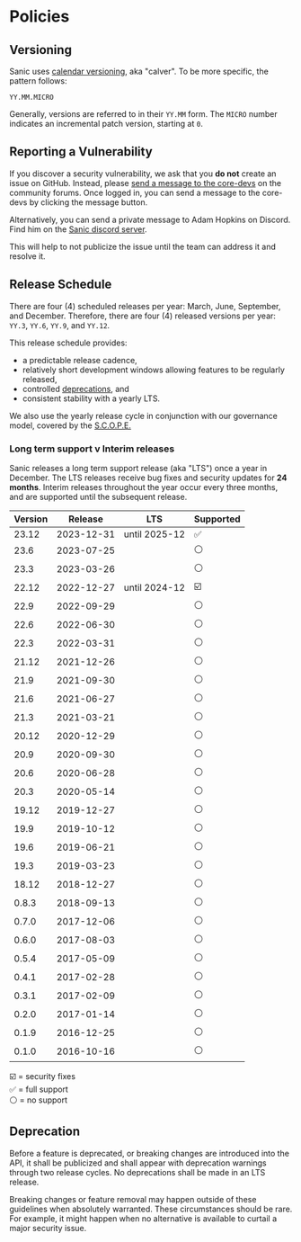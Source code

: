 # Policies

## Versioning

Sanic uses [calendar versioning](https://calver.org/), aka "calver". To be more specific, the pattern follows:

```
YY.MM.MICRO
```

Generally, versions are referred to in their `YY.MM` form. The `MICRO` number indicates an incremental patch version, starting at `0`.

## Reporting a Vulnerability

If you discover a security vulnerability, we ask that you **do not** create an issue on GitHub. Instead, please [send a message to the core-devs](https://community.sanicframework.org/g/core-devs) on the community forums. Once logged in, you can send a message to the core-devs by clicking the message button.

Alternatively, you can send a private message to Adam Hopkins on Discord. Find him on the [Sanic discord server](https://discord.gg/FARQzAEMAA).

This will help to not publicize the issue until the team can address it and resolve it.

## Release Schedule

There are four (4) scheduled releases per year: March, June, September, and December. Therefore, there are four (4) released versions per year: `YY.3`, `YY.6`, `YY.9`, and `YY.12`.

This release schedule provides:

- a predictable release cadence,
- relatively short development windows allowing features to be regularly released,
- controlled [deprecations](#deprecation), and
- consistent stability with a yearly LTS.

We also use the yearly release cycle in conjunction with our governance model, covered by the [S.C.O.P.E.](./scope.md)

### Long term support v Interim releases

Sanic releases a long term support release (aka "LTS") once a year in December. The LTS releases receive bug fixes and security updates for **24 months**. Interim releases throughout the year occur every three months, and are supported until the subsequent release.

| Version | Release    | LTS           | Supported |
| ------- | ---------- | ------------- | --------- |
| 23.12   | 2023-12-31 | until 2025-12 | ✅         |
| 23.6    | 2023-07-25 |               | ⚪         |
| 23.3    | 2023-03-26 |               | ⚪         |
| 22.12   | 2022-12-27 | until 2024-12 | ☑️        |
| 22.9    | 2022-09-29 |               | ⚪         |
| 22.6    | 2022-06-30 |               | ⚪         |
| 22.3    | 2022-03-31 |               | ⚪         |
| 21.12   | 2021-12-26 |               | ⚪         |
| 21.9    | 2021-09-30 |               | ⚪         |
| 21.6    | 2021-06-27 |               | ⚪         |
| 21.3    | 2021-03-21 |               | ⚪         |
| 20.12   | 2020-12-29 |               | ⚪         |
| 20.9    | 2020-09-30 |               | ⚪         |
| 20.6    | 2020-06-28 |               | ⚪         |
| 20.3    | 2020-05-14 |               | ⚪         |
| 19.12   | 2019-12-27 |               | ⚪         |
| 19.9    | 2019-10-12 |               | ⚪         |
| 19.6    | 2019-06-21 |               | ⚪         |
| 19.3    | 2019-03-23 |               | ⚪         |
| 18.12   | 2018-12-27 |               | ⚪         |
| 0.8.3   | 2018-09-13 |               | ⚪         |
| 0.7.0   | 2017-12-06 |               | ⚪         |
| 0.6.0   | 2017-08-03 |               | ⚪         |
| 0.5.4   | 2017-05-09 |               | ⚪         |
| 0.4.1   | 2017-02-28 |               | ⚪         |
| 0.3.1   | 2017-02-09 |               | ⚪         |
| 0.2.0   | 2017-01-14 |               | ⚪         |
| 0.1.9   | 2016-12-25 |               | ⚪         |
| 0.1.0   | 2016-10-16 |               | ⚪         |

☑️ = security fixes\
✅ = full support\
⚪ = no support

## Deprecation

Before a feature is deprecated, or breaking changes are introduced into the API, it shall be publicized and shall appear with deprecation warnings through two release cycles. No deprecations shall be made in an LTS release.

Breaking changes or feature removal may happen outside of these guidelines when absolutely warranted. These circumstances should be rare. For example, it might happen when no alternative is available to curtail a major security issue.
